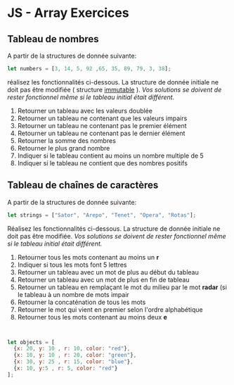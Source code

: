 # JS - Array Exercices

## Tableau de nombres

A partir de la structures de donnée suivante:

```js
let numbers = [3, 14, 5, 92 ,65, 35, 89, 79, 3, 38];
```
réalisez les fonctionnalités ci-dessous. La structure de donnée initiale ne doit pas être modifiée ( structure [immutable](https://developer.mozilla.org/fr/docs/Web/JavaScript/Reference/Objets_globaux/Object/freeze) ). *Vos solutions se doivent de rester fonctionnel même si le tableau initial était différent.*

 1. Retourner un tableau avec les valeurs doublée
 2. Retourner un tableau ne contenant que les valeurs impairs
 3. Retourner un tableau ne contenant pas le premier élément
 4. Retourner un tableau ne contenant pas le dernier élément
 5. Retourner la somme des nombres
 6. Retourner le plus grand nombre
 7. Indiquer si le tableau contient au moins un nombre multiple de 5
 8. Indiquer si le tableau ne contient que des nombres positifs

## Tableau de chaînes de caractères

A partir de la structures de donnée suivante:

```js
let strings = ["Sator", "Arepo", "Tenet", "Opera", "Rotas"];
```
Réalisez les fonctionnalités ci-dessous. La structure de donnée initiale ne doit pas être modifiée. *Vos solutions se doivent de rester fonctionnel même si le tableau initial était différent.*

 1. Retourner tous les mots contenant au moins un  **r**
 2. Indiquer si tous les mots font 5 lettres
 3. Retourner un tableau avec un mot de plus au début du tableau
 4. Retourner un tableau avec un mot de plus en fin de tableau
 5. Retourner un tableau en remplaçant le mot du milieu par le mot **radar** (si le tableau à un nombre de mots impair
 6. Retourner la concaténation de tous les mots 
 7. Retourner le mot qui vient en premier selon l'ordre alphabétique
 8. Retourner tous les mots contenant au moins deux **e**


```js


let objects = [
  {x: 20, y: 10 , r: 10, color: "red"},
  {x: 10, y: 10 , r: 20, color: "green"},
  {x: 30, y: 25 , r: 15, color: "blue"},
  {x: 10, y:5 , r: 5, color: "red"}
];
```

<!--stackedit_data:
eyJoaXN0b3J5IjpbOTM2OTY1NTgyLC0xMjMxNTAyNDE4LC05OT
Y1OTMwNzBdfQ==
-->